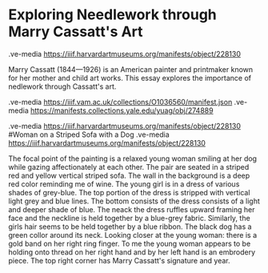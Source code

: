 # Exploring Needlework through Marry Cassatt's Art

.ve-media https://iiif.harvardartmuseums.org/manifests/object/228130

Marry Cassatt (1844—1926) is an American painter and printmaker known for her mother and child art works. This essay explores the importance of nedlework through Cassatt's art.

.ve-media https://iiif.vam.ac.uk/collections/O1036560/manifest.json
.ve-media https://manifests.collections.yale.edu/yuag/obj/274889

.ve-media https://iiif.harvardartmuseums.org/manifests/object/228130
#Woman on a Striped Sofa with a Dog
.ve-media https://iiif.harvardartmuseums.org/manifests/object/228130

The focal point of the painting is a relaxed young woman smiling at her dog while gazing affectionately at each other. The pair are seated in a striped red and yellow vertical striped sofa. The wall in the background is a deep red color reminding me of wine. The young girl is in a dress of various shades of grey-blue. The top portion of the dress is stripped with vertical light grey and blue lines. The bottom consists of the dress consists of a light and deeper shade of blue. The neack the dress ruffles upward framing her face and the neckline is held together by a blue-grey fabric. Similarly, the girls hair seems to be held together by a blue ribbon. The black dog has a green collor around its neck. Looking closer at the young woman: there is a gold band on her right ring finger. To me the young woman appears to be holding onto thread on her right hand and by her left hand is an embrodery piece. The top right corner has Marry Cassatt's signature and year.


